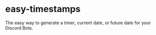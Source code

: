 # easy-timestamps
The easy way to generate a timer, current date, or future date for your Discord Bots.
